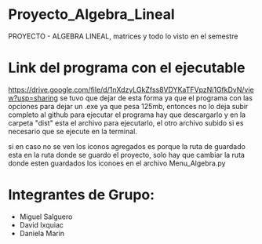 # Proyecto_Algebra_Lineal
PROYECTO - ALGEBRA LINEAL, matrices y todo lo visto en el semestre

# Link del programa con el ejecutable 
https://drive.google.com/file/d/1nXdzyLGkZfss8VDYKaTFVpzNi1GfkDvN/view?usp=sharing 
se tuvo que dejar de esta forma ya que el programa con las opciones para dejar un .exe ya que pesa 125mb, entonces no lo deja subir completo al github
para ejecutar el programa hay que descargarlo y en la carpeta "dist" esta el archivo para ejecutarlo, el otro archivo subido si es necesario que se ejecute en la terminal.

si en caso no se ven los iconos agregados es porque la ruta de guardado esta en la ruta donde se guardo el proyecto, solo hay que cambiar la ruta donde esten guardados los iconoes en el archivo Menu_Algebra.py

# Integrantes de Grupo:
- Miguel Salguero
- David Ixquiac
- Daniela Marin
